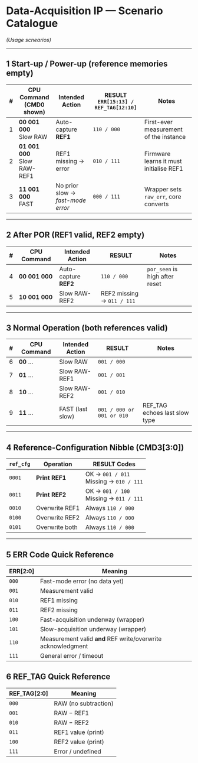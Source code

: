 # Data-Acquisition IP — Scenario Catalogue  
*(Usage scnearios)*

---

## 1  Start-up / Power-up   (reference memories empty)

| # | CPU Command<br>(CMD0 shown) | Intended Action | RESULT<br>`ERR[15:13] / REF_TAG[12:10]` | Notes |
|---|-----------------------------|-----------------|-----------------------------------------|-------|
| 1 | **00 001 000**<br>Slow RAW | Auto-capture **REF1** | `110 / 000` | First-ever measurement of the instance |
| 2 | **01 001 000**<br>Slow RAW-REF1 | REF1 missing → error | `010 / 111` | Firmware learns it must initialise REF1 |
| 3 | **11 001 000**<br>FAST | No prior slow → *fast-mode error* | `000 / 111` | Wrapper sets `raw_err`, core converts |

---

## 2  After POR   (REF1 valid, REF2 empty)

| # | CPU Command | Intended Action | RESULT | Notes |
|---|-------------|-----------------|--------|-------|
| 4 | **00 001 000** | Auto-capture **REF2** | `110 / 000` | `por_seen` is high after reset |
| 5 | **10 001 000** | Slow RAW-REF2 | REF2 missing → `011 / 111` | |

---

## 3  Normal Operation   (both references valid)

| # | CPU Command | Intended Action | RESULT | Notes |
|---|-------------|-----------------|--------|-------|
| 6 | **00** … | Slow RAW | `001 / 000` | |
| 7 | **01** … | Slow RAW-REF1 | `001 / 001` | |
| 8 | **10** … | Slow RAW-REF2 | `001 / 010` | |
| 9 | **11** … | FAST (last slow) | `001 / 000 or 001 or 010` | REF_TAG echoes last slow type |

---

## 4  Reference-Configuration Nibble   (CMD3\[3:0\])

| `ref_cfg` | Operation | RESULT Codes |
|-----------|-----------|--------------|
| `0001` | **Print REF1** | OK → `001 / 011`<br>Missing → `010 / 111` |
| `0011` | **Print REF2** | OK → `001 / 100`<br>Missing → `011 / 111` |
| `0010` | Overwrite REF1 | Always `110 / 000` |
| `0100` | Overwrite REF2 | Always `110 / 000` |
| `0101` | Overwrite both | Always `110 / 000` |

---

## 5  ERR Code Quick Reference

| ERR[2:0] | Meaning |
|----------|---------|
| `000` | Fast-mode error (no data yet) |
| `001` | Measurement valid |
| `010` | REF1 missing |
| `011` | REF2 missing |
| `100` | Fast-acquisition underway (wrapper) |
| `101` | Slow-acquisition underway (wrapper) |
| `110` | Measurement valid **and** REF write/overwrite acknowledgment |
| `111` | General error / timeout |

## 6  REF_TAG Quick Reference

| REF_TAG[2:0] | Meaning |
|--------------|---------|
| `000` | RAW (no subtraction) |
| `001` | RAW − REF1 |
| `010` | RAW − REF2 |
| `011` | REF1 value (print) |
| `100` | REF2 value (print) |
| `111` | Error / undefined |
